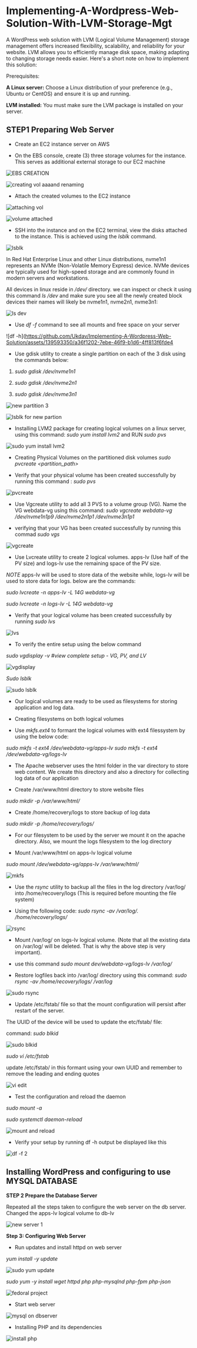 # Implementing-A-Wordpress-Web-Solution-With-LVM-Storage-Mgt

A WordPress web solution with LVM (Logical Volume Management) storage management offers increased flexibility, scalability, and reliability for your website. LVM allows you to efficiently manage disk space, making adapting to changing storage needs easier. Here's a short note on how to implement this solution:

Prerequisites:

**A Linux server:** Choose a Linux distribution of your preference (e.g., Ubuntu or CentOS) and ensure it is up and running.

**LVM installed:** You must make sure the LVM package is installed on your server.

## STEP1 Preparing Web Server

* Create an EC2 instance server on AWS

* On the EBS console, create (3) three storage volumes for the instance. This serves as additional external storage to our EC2 machine

![EBS CREATION](https://github.com/Ukdav/Implementing-A-Wordpress-Web-Solution/assets/139593350/0b3bb2ec-3325-4a81-9eb6-01f8a5c4d23f)

![creating vol aaaand renaming](https://github.com/Ukdav/Implementing-A-Wordpress-Web-Solution/assets/139593350/c1d5a2b1-f63f-4112-bfb4-71106da16e03)

* Attach the created volumes to the EC2 instance

![attaching vol](https://github.com/Ukdav/Implementing-A-Wordpress-Web-Solution/assets/139593350/08083980-ba15-441a-9657-dcea23f5fb51)

![volume attached](https://github.com/Ukdav/Implementing-A-Wordpress-Web-Solution/assets/139593350/f9d0c055-3e25-4857-952d-9df0c6ded923)

* SSH into the instance and on the EC2 terminal, view the disks attached to the instance. This is achieved using the *lsblk*  command.

![lsblk](https://github.com/Ukdav/Implementing-A-Wordpress-Web-Solution/assets/139593350/72c4fa29-3c80-4fb4-8274-120628da539d)

In Red Hat Enterprise Linux and other Linux distributions, nvme1n1 represents an NVMe (Non-Volatile Memory Express) device. NVMe devices are typically used for high-speed storage and are commonly found in modern servers and workstations.

All devices in linux reside in */dev/* directory. we can inspect or check it using this command *ls /dev* and make sure you see all the newly created block devices their names will likely be nvme1n1, nvme2n1, nvme3n1:

![ls dev](https://github.com/Ukdav/Implementing-A-Wordpress-Web-Solution/assets/139593350/074d7312-8533-4e7d-957a-b22332118429)

* Use *df -f* command to see all mounts and free space on your server

![df -h](https://github.com/Ukdav/Implementing-A-Wordpress-Web-Solution/assets/139593350/a36f1202-7ebe-46f9-b1d6-4ff813f6fde4

* Use gdisk utility to create a single partition on each of the 3 disk using the commands below:

1. *sudo gdisk /dev/nvme1n1*

2. *sudo gdisk /dev/nvme2n1*

3. *sudo gdisk /dev/nvme3n1*

![new partition 3](https://github.com/Ukdav/Implementing-A-Wordpress-Web-Solution/assets/139593350/6c5dba8e-bf9a-4eff-a926-d10766c4a154)

![lsblk for new partion](https://github.com/Ukdav/Implementing-A-Wordpress-Web-Solution/assets/139593350/9612c4f0-9ca7-4180-a00f-15c5b4122246)

* Installing LVM2 package for creating logical volumes on a linux server, using this command: *sudo yum install lvm2* and RUN *sudo pvs*

![sudo yum install lvm2](https://github.com/Ukdav/Implementing-A-Wordpress-Web-Solution/assets/139593350/04d2af20-1b69-4a6a-8bd4-3c1a91f46644)

* Creating Physical Volumes on the partitioned disk volumes
*sudo pvcreate <partition_path>*

* Verify that your physical volume has been created successfully by running this command : *sudo pvs*

![pvcreate](https://github.com/Ukdav/Implementing-A-Wordpress-Web-Solution/assets/139593350/12ff974e-1fa2-4519-9cec-9ebab549d13b)

* Use Vgcreate utility to add all 3 PVS to a volume group (VG). Name the VG webdata-vg using this command: *sudo vgcreate webdata-vg /dev/nvme1n1p9 /dev/nvme2n1p1 /dev/nvme3n1p1*
  
* verifying that your VG has been created successfully by running this commad *sudo vgs*

![vgcreate](https://github.com/Ukdav/Implementing-A-Wordpress-Web-Solution/assets/139593350/2a11eb73-d3ab-47e3-8847-c177f3ab32a2)

* Use Lvcreate utility to create 2 logical volumes. apps-lv (Use half of the PV size) and logs-lv use the remaining space of the PV size.

*NOTE* apps-lv will be used to store data of the website while, logs-lv will be used to store data for logs. below are the commands:

*sudo lvcreate -n apps-lv -L 14G webdata-vg*

*sudo lvcreate -n logs-lv -L 14G webdata-vg*

* Verify that your logical volume has been created successfully by running *sudo lvs*

![lvs](https://github.com/Ukdav/Implementing-A-Wordpress-Web-Solution/assets/139593350/0307c237-c5ab-4622-bf83-91ebf40c1a42)

* To verify the entire setup using the below command

*sudo vgdisplay -v #view complete setup - VG, PV, and LV*

![vgdisplay](https://github.com/Ukdav/Implementing-A-Wordpress-Web-Solution/assets/139593350/0c68456b-b85b-4b6c-b650-818e0bc1f612)

*Sudo lsblk*

![sudo lsblk](https://github.com/Ukdav/Implementing-A-Wordpress-Web-Solution/assets/139593350/c37d3b90-3571-4a7e-952b-1d3592974efa)

* Our logical volumes are ready to be used as filesystems for storing application and log data.
* Creating filesystems on both logical volumes
  
* Use *mkfs.ext4* to formant the logical volumes with ext4 filessystem by using the below code:

*sudo mkfs -t ext4 /dev/webdata-vg/apps-lv*
*sudo mkfs -t ext4 /dev/webdata-vg/logs-lv*

* The Apache webserver uses the html folder in the var directory to store web content. We create this directory and also a directory for collecting log data of our application

* Create /var/www/html directory to store website files

*sudo mkdir -p /var/www/html/*

* Create /home/recovery/logs to store backup of log data

*sudo mkdir -p /home/recovery/logs/*

* For our filesystem to be used by the server we mount it on the apache directory. Also, we mount the logs filesystem to the log directory

* Mount /var/www/html on apps-lv logical volume

*sudo mount /dev/webdata-vg/apps-lv /var/www/html/*

![mkfs](https://github.com/Ukdav/Implementing-A-Wordpress-Web-Solution/assets/139593350/2fb015ae-3a89-49e5-a5ee-60b2e615d6be)

* Use the *rsync* utility to backup all the files in the log directory /var/log/ into /home/recovery/logs (This is required before mounting the file system)

* Using the following code: *sudo rsync -av /var/log/. /home/recovery/logs/*

![rsync](https://github.com/Ukdav/Implementing-A-Wordpress-Web-Solution/assets/139593350/fc3722cc-586f-4e9e-933f-9ab5c81ad746)

* Mount /var/log/ on logs-lv logical volume. (Note that all the existing data on /var/log/ will be deleted. That is why the above step is very important). 

* use this command *sudo mount dev/webdata-vg/logs-lv /var/log/*

* Restore logfiles back into /var/log/ directory using this command: *sudo rsync -av /home/recovery/logs/ /var/log*
  
![sudo rsync](https://github.com/Ukdav/Implementing-A-Wordpress-Web-Solution/assets/139593350/8d964fbd-4d07-4846-a550-cb5dc6e0d23b)

* Update /etc/fstab/ file so that the mount configuration will persist after restart of the server.

The UUID of the device will be used to update the etc/fstab/ file: 

command: *sudo blkid*

![sudo blkid](https://github.com/Ukdav/Implementing-A-Wordpress-Web-Solution/assets/139593350/1a415f4d-c67c-4c65-a518-2617892448fc)

*sudo vi /etc/fstab*

update /etc/fstab/ in this formant using your own UUID and remember to remove the leading and ending quotes

![vi edit](https://github.com/Ukdav/Implementing-A-Wordpress-Web-Solution/assets/139593350/b562e1f0-ca50-4eb6-8851-937230c8ebe1)

* Test the configuration and reload the daemon

*sudo mount -a*

*sudo systemctl daemon-reload*

![mount and reload](https://github.com/Ukdav/Implementing-A-Wordpress-Web-Solution/assets/139593350/594bb735-cce9-48ac-a234-5dce045a273a)

* Verify your setup by running df -h output be displayed like this

![df -f 2](https://github.com/Ukdav/Implementing-A-Wordpress-Web-Solution/assets/139593350/c8beba06-37ea-4ace-83e0-cb76537e73ff)

## Installing WordPress and configuring to use MYSQL DATABASE

**STEP 2 Prepare the Database Server**

Repeated all the steps taken to configure the web server on the db server. Changed the apps-lv logical volume to db-lv

![new server 1](https://github.com/Ukdav/Implementing-A-Wordpress-Web-Solution/assets/139593350/9e29e803-ca16-40b8-a805-2719dc129c31)


**Step 3: Configuring Web Server**

* Run updates and install httpd on web server
  
*yum install -y update*

![sudo yum update](https://github.com/Ukdav/Implementing-A-Wordpress-Web-Solution/assets/139593350/7e81dea9-e183-48f5-b082-9a7b6db4b1e1)

*sudo yum -y install wget httpd php php-mysqlnd php-fpm php-json*

![fedoral project](https://github.com/Ukdav/Implementing-A-Wordpress-Web-Solution/assets/139593350/de151244-38d5-40ca-9c38-ffcf33980624)

* Start web server

![mysql on dbserver](https://github.com/Ukdav/Implementing-A-Wordpress-Web-Solution/assets/139593350/d5f8d445-e9c1-45ba-ba84-b26626aeaef8)

* Installing PHP and its dependencies
  
![install php](https://github.com/Ukdav/Implementing-A-Wordpress-Web-Solution/assets/139593350/8407c256-37a2-424d-9047-58658f530fcb)

















































